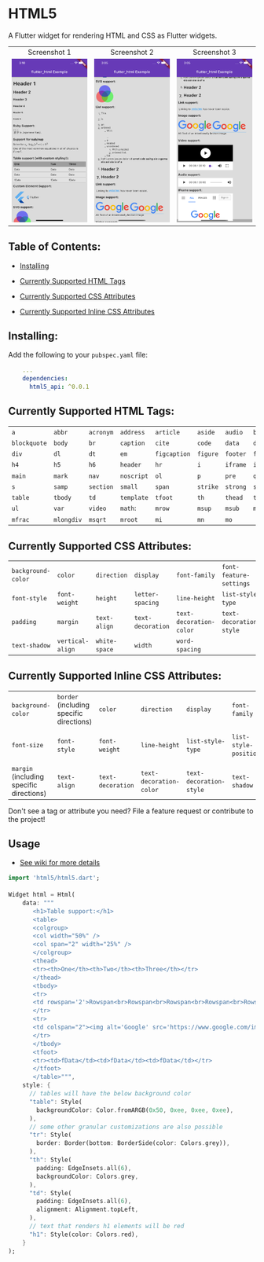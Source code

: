 # HTML5

A Flutter widget for rendering HTML and CSS as Flutter widgets.

<table>
  <tr>
    <td align="center">Screenshot 1</td>
    <td align="center">Screenshot 2</td>
    <td align="center">Screenshot 3</td>
  </tr>
  <tr>
    <td><img alt="Screenshot of HTML5" src="https://raw.githubusercontent.com/Sub6Resources/flutter_html/master/.github/flutter_html_screenshot.png" width="250"/></td>
    <td><img alt="Screenshot of HTML5" src="https://raw.githubusercontent.com/Sub6Resources/flutter_html/master/.github/flutter_html_screenshot2.png" width="250"/></td>
    <td><img alt="Screenshot of HTML5" src="https://raw.githubusercontent.com/Sub6Resources/flutter_html/master/.github/flutter_html_screenshot3.png" width="250"/></td>
  </tr>
 </table>

## Table of Contents:

- [Installing](#installing)

- [Currently Supported HTML Tags](#currently-supported-html-tags)

- [Currently Supported CSS Attributes](#currently-supported-css-attributes)

- [Currently Supported Inline CSS Attributes](#currently-supported-inline-css-attributes)

## Installing:

Add the following to your `pubspec.yaml` file:

```yaml
    ...
    dependencies:
      html5_api: ^0.0.1
```

## Currently Supported HTML Tags:

|              |            |           |            |              |          |          |         |          |           |              |
|--------------|------------|-----------|------------|--------------|----------|----------|---------|----------|-----------|--------------|
| `a`          | `abbr`     | `acronym` | `address`  | `article`    | `aside`  | `audio`  | `b`     | `bdi`    | `bdo`     | `big`        |
| `blockquote` | `body`     | `br`      | `caption`  | `cite`       | `code`   | `data`   | `dd`    | `del`    | `details` | `dfn`        |
| `div`        | `dl`       | `dt`      | `em`       | `figcaption` | `figure` | `footer` | `font`  | `h1`     | `h2`      | `h3`         |
| `h4`         | `h5`       | `h6`      | `header`   | `hr`         | `i`      | `iframe` | `img`   | `ins`    | `kbd`     | `li`         |
| `main`       | `mark`     | `nav`     | `noscript` | `ol`         | `p`      | `pre`    | `q`     | `rp`     | `rt`      | `ruby`       |
| `s`          | `samp`     | `section` | `small`    | `span`       | `strike` | `strong` | `sub`   | `sup`    | `summary` | `svg`        |
| `table`      | `tbody`    | `td`      | `template` | `tfoot`      | `th`     | `thead`  | `time`  | `tr`     | `tt`      | `u`          |
| `ul`         | `var`      | `video`   | `math`:    | `mrow`       | `msup`   | `msub`   | `mover` | `munder` | `msubsup` | `moverunder` |
| `mfrac`      | `mlongdiv` | `msqrt`   | `mroot`    | `mi`         | `mn`     | `mo`     |         |          |           |              | 

## Currently Supported CSS Attributes:

|                    |                  |               |                   |                         |                         |                             |
|--------------------|------------------|---------------|-------------------|-------------------------|-------------------------|-----------------------------|
| `background-color` | `color`          | `direction`   | `display`         | `font-family`           | `font-feature-settings` | `font-size`                 |
| `font-style`       | `font-weight`    | `height`      | `letter-spacing`  | `line-height`           | `list-style-type`       | `list-style-position`       |
| `padding`          | `margin`         | `text-align`  | `text-decoration` | `text-decoration-color` | `text-decoration-style` | `text-decoration-thickness` |
| `text-shadow`      | `vertical-align` | `white-space` | `width`           | `word-spacing`          |                         |                             |

## Currently Supported Inline CSS Attributes:

|                                          |                                          |                   |                         |                         |                       |                                            |
|------------------------------------------|------------------------------------------|-------------------|-------------------------|-------------------------|-----------------------|--------------------------------------------|
| `background-color`                       | `border` (including specific directions) | `color`           | `direction`             | `display`               | `font-family`         | `font-feature-settings`                    |
| `font-size`                              | `font-style`                             | `font-weight`     | `line-height`           | `list-style-type`       | `list-style-position` | `padding`  (including specific directions) |
| `margin` (including specific directions) | `text-align`                             | `text-decoration` | `text-decoration-color` | `text-decoration-style` | `text-shadow`         |                                            |

Don't see a tag or attribute you need? File a feature request or contribute to the project!

## Usage

- [See wiki for more details]()

```dart
import 'html5/html5.dart';

Widget html = Html(
    data: """
       <h1>Table support:</h1>
       <table>
       <colgroup>
       <col width="50%" />
       <col span="2" width="25%" />
       </colgroup>
       <thead>
       <tr><th>One</th><th>Two</th><th>Three</th></tr>
       </thead>
       <tbody>
       <tr>
       <td rowspan='2'>Rowspan<br>Rowspan<br>Rowspan<br>Rowspan<br>Rowspan<br>Rowspan<br>Rowspan<br>Rowspan<br>Rowspan<br>Rowspan</td><td>Data</td><td>Data</td>
       </tr>
       <tr>
       <td colspan="2"><img alt='Google' src='https://www.google.com/images/branding/googlelogo/2x/googlelogo_color_92x30dp.png' /></td>
       </tr>
       </tbody>
       <tfoot>
       <tr><td>fData</td><td>fData</td><td>fData</td></tr>
       </tfoot>
       </table>""",
    style: {
      // tables will have the below background color
      "table": Style(
        backgroundColor: Color.fromARGB(0x50, 0xee, 0xee, 0xee),
      ),
      // some other granular customizations are also possible
      "tr": Style(
        border: Border(bottom: BorderSide(color: Colors.grey)),
      ),
      "th": Style(
        padding: EdgeInsets.all(6),
        backgroundColor: Colors.grey,
      ),
      "td": Style(
        padding: EdgeInsets.all(6),
        alignment: Alignment.topLeft,
      ),
      // text that renders h1 elements will be red
      "h1": Style(color: Colors.red),
    }
);
```
